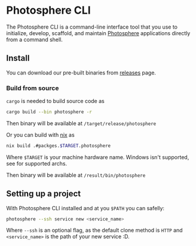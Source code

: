 # Photosphere CLI

The Photosphere CLI is a command-line interface tool that you use to initialize, develop, scaffold, and maintain [Photosphere](https://github.com/solfacil/photosphere) applications directly from a command shell.

## Install

You can download our pre-built binaries from [releases](https://github.com/solfacil/photosphere-cli/releases) page.

### Build from source

`cargo` is needed to build source code as
```sh
cargo build --bin photosphere -r
```

Then binary will be available at `/target/release/photosphere`

Or you can build with [nix](https://nixos.org/) as
```sh
nix build .#packges.$TARGET.photosphere
```

Where `$TARGET` is your machine hardware name. Windows isn't supported, see []() for supported archs.

Then binary will be available at `/result/bin/photosphere`

## Setting up a project

With Photosphere CLI installed and at you `$PATH` you can safelly:
```sh
photosphere --ssh service new <service_name>
```

Where `--ssh` is an optional flag, as the default clone method is `HTTP` and `<service_name>` is
the path of your new service :D.
